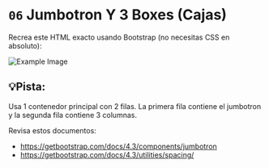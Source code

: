 # `06` Jumbotron Y 3 Boxes (Cajas)

Recrea este HTML exacto usando Bootstrap (no necesitas CSS en absoluto):

![Example Image](https://github.com/4GeeksAcademy/bootstrap-exercises-tutorial/blob/master/.learn/assets/1509928737623_bb6c18c0353c4f29b8bf62f7bcfabdf2.png?raw=true)

## 💡Pista:
Usa 1 contenedor principal con 2 filas.
La primera fila contiene el jumbotron y la segunda fila contiene 3 columnas.

Revisa estos documentos:
- https://getbootstrap.com/docs/4.3/components/jumbotron
- https://getbootstrap.com/docs/4.3/utilities/spacing/
